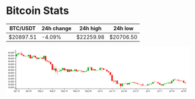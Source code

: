 # Bitcoin Stats

BTC/USDT|24h change|24h high|24h low|
|---|---|---|---|
|$20897.51|-4.09%|$22259.98|$20706.50|

<img src="./chart.svg">
